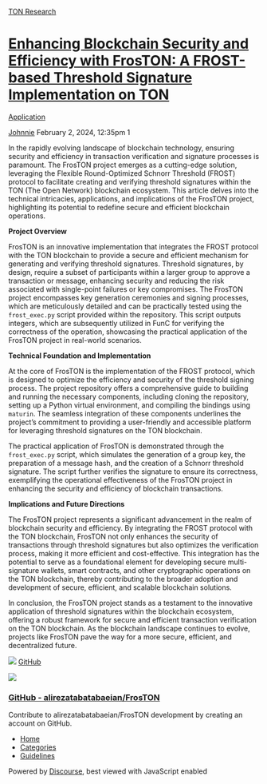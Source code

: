 [TON Research](/)

# [Enhancing Blockchain Security and Efficiency with FrosTON: A FROST-based Threshold Signature Implementation on TON](/t/enhancing-blockchain-security-and-efficiency-with-froston-a-frost-based-threshold-signature-implementation-on-ton/99)

[Application](/c/application/20) 

    

[Johnnie](https://tonresear.ch/u/Johnnie)   February 2, 2024, 12:35pm  1

In the rapidly evolving landscape of blockchain technology, ensuring security and efficiency in transaction verification and signature processes is paramount. The FrosTON project emerges as a cutting-edge solution, leveraging the Flexible Round-Optimized Schnorr Threshold (FROST) protocol to facilitate creating and verifying threshold signatures within the TON (The Open Network) blockchain ecosystem. This article delves into the technical intricacies, applications, and implications of the FrosTON project, highlighting its potential to redefine secure and efficient blockchain operations.

**Project Overview**

FrosTON is an innovative implementation that integrates the FROST protocol with the TON blockchain to provide a secure and efficient mechanism for generating and verifying threshold signatures. Threshold signatures, by design, require a subset of participants within a larger group to approve a transaction or message, enhancing security and reducing the risk associated with single-point failures or key compromises. The FrosTON project encompasses key generation ceremonies and signing processes, which are meticulously detailed and can be practically tested using the `frost_exec.py` script provided within the repository. This script outputs integers, which are subsequently utilized in FunC for verifying the correctness of the operation, showcasing the practical application of the FrosTON project in real-world scenarios.

**Technical Foundation and Implementation**

At the core of FrosTON is the implementation of the FROST protocol, which is designed to optimize the efficiency and security of the threshold signing process. The project repository offers a comprehensive guide to building and running the necessary components, including cloning the repository, setting up a Python virtual environment, and compiling the bindings using `maturin`. The seamless integration of these components underlines the project’s commitment to providing a user-friendly and accessible platform for leveraging threshold signatures on the TON blockchain.

The practical application of FrosTON is demonstrated through the `frost_exec.py` script, which simulates the generation of a group key, the preparation of a message hash, and the creation of a Schnorr threshold signature. The script further verifies the signature to ensure its correctness, exemplifying the operational effectiveness of the FrosTON project in enhancing the security and efficiency of blockchain transactions.

**Implications and Future Directions**

The FrosTON project represents a significant advancement in the realm of blockchain security and efficiency. By integrating the FROST protocol with the TON blockchain, FrosTON not only enhances the security of transactions through threshold signatures but also optimizes the verification process, making it more efficient and cost-effective. This integration has the potential to serve as a foundational element for developing secure multi-signature wallets, smart contracts, and other cryptographic operations on the TON blockchain, thereby contributing to the broader adoption and development of secure, efficient, and scalable blockchain solutions.

In conclusion, the FrosTON project stands as a testament to the innovative application of threshold signatures within the blockchain ecosystem, offering a robust framework for secure and efficient transaction verification on the TON blockchain. As the blockchain landscape continues to evolve, projects like FrosTON pave the way for a more secure, efficient, and decentralized future.

![](https://github.githubassets.com/favicons/favicon.svg) [GitHub](https://github.com/alirezatabatabaeian/FrosTON)

![](https://tonresear.ch/uploads/default/optimized/1X/c094fcf569901b332cc8e469923e6e80f8977920_2_690x345.png)

### [GitHub - alirezatabatabaeian/FrosTON](https://github.com/alirezatabatabaeian/FrosTON)

Contribute to alirezatabatabaeian/FrosTON development by creating an account on GitHub.

 

*   [Home](/)
*   [Categories](/categories)
*   [Guidelines](/guidelines)

Powered by [Discourse](https://www.discourse.org), best viewed with JavaScript enabled
